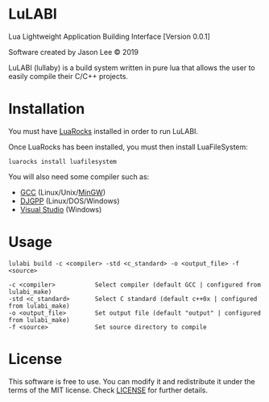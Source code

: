# LuLABI
Lua Lightweight Application Building Interface [Version 0.0.1]

Software created by Jason Lee © 2019

LuLABI (lullaby) is a build system written in pure lua that allows the user to easily compile 
their C/C++ projects.

# Installation
You must have [LuaRocks](https://github.com/luarocks/luarocks) installed in order to run LuLABI.

Once LuaRocks has been installed, you must then install LuaFileSystem:

```luarocks install luafilesystem```

You will also need some compiler such as:

- [GCC](https://gcc.gnu.org/) (Linux/Unix/[MinGW](https://osdn.net/projects/mingw/releases/))
- [DJGPP](https://github.com/andrewwutw/build-djgpp) (Linux/DOS/Windows)
- [Visual Studio](https://visualstudio.microsoft.com/) (Windows)

# Usage
```
lulabi build -c <compiler> -std <c_standard> -o <output_file> -f <source>

-c <compiler>           Select compiler (default GCC | configured from lulabi_make)
-std <c_standard>       Select C standard (default c++0x | configured from lulabi_make)
-o <output_file>        Set output file (default "output" | configured from lulabi_make)
-f <source>             Set source directory to compile
```

# License
This software is free to use. You can modify it and redistribute it under the terms of the 
MIT license. Check [LICENSE](LICENSE) for further details.
